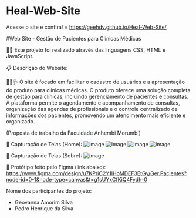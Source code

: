 # Heal-Web-Site
Acesse o site e confira! = https://geehdv.github.io/Heal-Web-Site/

#Web Site - Gestão de Pacientes para Clínicas Médicas

👩‍💻 Este projeto foi realizado através das linguagens CSS, HTML e JavaScript.

📋 Descrição do Website:

👩‍⚕️🩺 O site é focado em facilitar o cadastro de usuários e a apresentação do produto para clínicas médicas. O produto oferece uma solução completa de gestão para clínicas, incluindo gerenciamento de pacientes e consultas. A plataforma permite o agendamento e acompanhamento de consultas, organização das agendas de profissionais e o controle centralizado de informações dos pacientes, promovendo um atendimento mais eficiente e organizado.

(Proposta de trabalho da Faculdade Anhembi Morumbi)

📸 Capturação de Telas (Home): 
![image](https://github.com/user-attachments/assets/6bbace61-a1c1-4adc-9cfd-7a47ad97a318)
![image](https://github.com/user-attachments/assets/ebb24ff0-a210-4711-9eb7-ff1213e27408)
![image](https://github.com/user-attachments/assets/4e7fb9eb-47f6-42db-8e03-a2dd296958bc)
![image](https://github.com/user-attachments/assets/7c8edf45-e540-42f3-80cf-7c2b40a2a530)

📸 Capturação de Telas (Sobre): 
![image](https://github.com/user-attachments/assets/8c8ca6c3-5744-4537-b5b1-fe91faff420b)








🧱 Protótipo feito pelo Figma (link abaixo):
https://www.figma.com/design/u7KPriC2Y1IHbMDEF3EtGy/Ger.Pacientes?node-id=0-1&node-type=canvas&t=g1sUYxCfKiQ4Fydh-0

Nome dos participantes do projeto:
- Geovanna Amorim Silva
- Pedro Henrique da Silva
